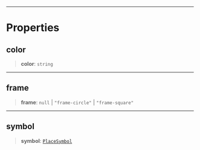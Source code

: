 ***

# Properties

## color

> **color**: `string`

***

## frame

> **frame**: `null` | `"frame-circle"` | `"frame-square"`

***

## symbol

> **symbol**: [`PlaceSymbol`](PlaceSymbol.md)

